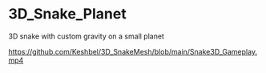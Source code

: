# 3D_Snake_Planet
 3D snake with custom gravity on a small planet

https://github.com/Keshbel/3D_SnakeMesh/blob/main/Snake3D_Gameplay.mp4
